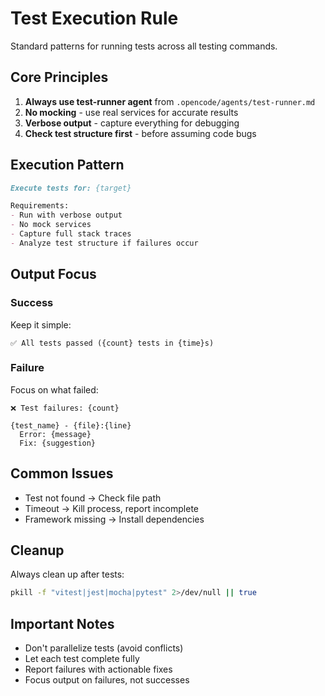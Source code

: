 # Test Execution Rule

Standard patterns for running tests across all testing commands.

## Core Principles

1. **Always use test-runner agent** from `.opencode/agents/test-runner.md`
2. **No mocking** - use real services for accurate results
3. **Verbose output** - capture everything for debugging
4. **Check test structure first** - before assuming code bugs

## Execution Pattern

```markdown
Execute tests for: {target}

Requirements:
- Run with verbose output
- No mock services
- Capture full stack traces
- Analyze test structure if failures occur
```

## Output Focus

### Success
Keep it simple:
```
✅ All tests passed ({count} tests in {time}s)
```

### Failure
Focus on what failed:
```
❌ Test failures: {count}

{test_name} - {file}:{line}
  Error: {message}
  Fix: {suggestion}
```

## Common Issues

- Test not found → Check file path
- Timeout → Kill process, report incomplete
- Framework missing → Install dependencies

## Cleanup

Always clean up after tests:
```bash
pkill -f "vitest|jest|mocha|pytest" 2>/dev/null || true
```

## Important Notes

- Don't parallelize tests (avoid conflicts)
- Let each test complete fully
- Report failures with actionable fixes
- Focus output on failures, not successes